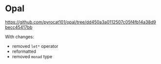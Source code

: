 # Opal

https://github.com/pyrocat101/opal/tree/dd450a3a0112507c05f4fb14a38d9becc45417bb

With changes: 

 - removed `let*` operator
 - reformatted 
 - removed `monad` type
